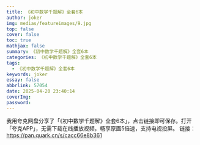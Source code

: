 ```yaml
---
title: 《初中数学千题解》全套6本
author: joker
img: medias/featureimages/9.jpg
top: false
cover: false
toc: true
mathjax: false
summary: 《初中数学千题解》全套6本
categories: 《初中数学千题解》全套6本
tags:
  - 《初中数学千题解》全套6本
keywords: joker
essay: false
abbrlink: 57054
date: 2025-04-20 23:40:14
coverImg:
password:
---
```


我用夸克网盘分享了「《初中数学千题解》全套6本」，点击链接即可保存。打开「夸克APP」，无需下载在线播放视频，畅享原画5倍速，支持电视投屏。
链接：https://pan.quark.cn/s/cacc66e8b361
